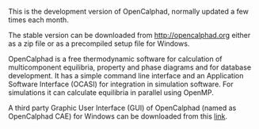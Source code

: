 
This is the development version of OpenCalphad, normally updated a few times each month.

The stable version can be downloaded from http://opencalphad.org either as a zip file or as a precompiled setup file for Windows.

OpenCalphad is a free thermodynamic software for calculation of multicomponent equilibria, property and phase diagrams and for database development.  It has a simple command line interface and an Application Software Interface (OCASI) for integration in simulation software. For simulations it can calculate equilibria in parallel using OpenMP.

A third party Graphic User Interface (GUI) of OpenCalphad (named as OpenCalphad CAE) for Windows can be downloaded from this [link](https://www.dropbox.com/sh/48dqcsk861dmulg/AAC7tcrUVLxYOFVF7GIkJ4UVa?dl=0).
